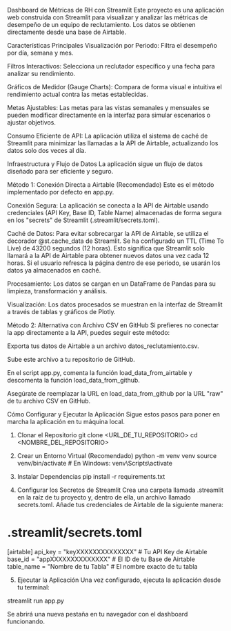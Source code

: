 Dashboard de Métricas de RH con Streamlit
Este proyecto es una aplicación web construida con Streamlit para visualizar y analizar las métricas de desempeño de un equipo de reclutamiento. Los datos se obtienen directamente desde una base de Airtable.

Características Principales
Visualización por Periodo: Filtra el desempeño por día, semana y mes.

Filtros Interactivos: Selecciona un reclutador específico y una fecha para analizar su rendimiento.

Gráficos de Medidor (Gauge Charts): Compara de forma visual e intuitiva el rendimiento actual contra las metas establecidas.

Metas Ajustables: Las metas para las vistas semanales y mensuales se pueden modificar directamente en la interfaz para simular escenarios o ajustar objetivos.

Consumo Eficiente de API: La aplicación utiliza el sistema de caché de Streamlit para minimizar las llamadas a la API de Airtable, actualizando los datos solo dos veces al día.

Infraestructura y Flujo de Datos
La aplicación sigue un flujo de datos diseñado para ser eficiente y seguro.

Método 1: Conexión Directa a Airtable (Recomendado)
Este es el método implementado por defecto en app.py.

Conexión Segura: La aplicación se conecta a la API de Airtable usando credenciales (API Key, Base ID, Table Name) almacenadas de forma segura en los "secrets" de Streamlit (.streamlit/secrets.toml).

Caché de Datos: Para evitar sobrecargar la API de Airtable, se utiliza el decorador @st.cache_data de Streamlit. Se ha configurado un TTL (Time To Live) de 43200 segundos (12 horas). Esto significa que Streamlit solo llamará a la API de Airtable para obtener nuevos datos una vez cada 12 horas. Si el usuario refresca la página dentro de ese periodo, se usarán los datos ya almacenados en caché.

Procesamiento: Los datos se cargan en un DataFrame de Pandas para su limpieza, transformación y análisis.

Visualización: Los datos procesados se muestran en la interfaz de Streamlit a través de tablas y gráficos de Plotly.

Método 2: Alternativa con Archivo CSV en GitHub
Si prefieres no conectar la app directamente a la API, puedes seguir este método:

Exporta tus datos de Airtable a un archivo datos_reclutamiento.csv.

Sube este archivo a tu repositorio de GitHub.

En el script app.py, comenta la función load_data_from_airtable y descomenta la función load_data_from_github.

Asegúrate de reemplazar la URL en load_data_from_github por la URL "raw" de tu archivo CSV en GitHub.

Cómo Configurar y Ejecutar la Aplicación
Sigue estos pasos para poner en marcha la aplicación en tu máquina local.

1. Clonar el Repositorio
git clone <URL_DE_TU_REPOSITORIO>
cd <NOMBRE_DEL_REPOSITORIO>

2. Crear un Entorno Virtual (Recomendado)
python -m venv venv
source venv/bin/activate  # En Windows: venv\Scripts\activate

3. Instalar Dependencias
pip install -r requirements.txt

4. Configurar los Secretos de Streamlit
Crea una carpeta llamada .streamlit en la raíz de tu proyecto y, dentro de ella, un archivo llamado secrets.toml. Añade tus credenciales de Airtable de la siguiente manera:

# .streamlit/secrets.toml

[airtable]
api_key = "keyXXXXXXXXXXXXXX"  # Tu API Key de Airtable
base_id = "appXXXXXXXXXXXXXX"  # El ID de tu Base de Airtable
table_name = "Nombre de tu Tabla" # El nombre exacto de tu tabla

5. Ejecutar la Aplicación
Una vez configurado, ejecuta la aplicación desde tu terminal:

streamlit run app.py

Se abrirá una nueva pestaña en tu navegador con el dashboard funcionando.
